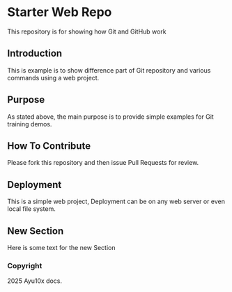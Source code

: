 # Starter Web Repo

This repository is for showing how Git and GitHub work

## Introduction

This is example is to show difference part of Git repository and various commands using a web project.
## Purpose

As stated above, the main purpose is to provide simple examples for Git training demos.

## How To Contribute

Please fork this repository and then issue Pull Requests for review. 

## Deployment

This is a simple web project, Deployment can be on any web server or even local file system.

## New Section
Here is some text for the new Section

### Copyright

2025 Ayu10x docs.